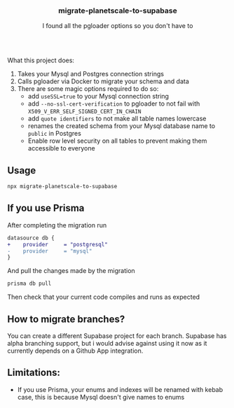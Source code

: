 <div align='center'>
    <br/>
    <br/>
    <h3>migrate-planetscale-to-supabase</h3>
    <p>I found all the pgloader options so you don't have to</p>
    <br/>
    <br/>

</div>

What this project does:

1. Takes your Mysql and Postgres connection strings
1. Calls pgloader via Docker to migrate your schema and data
1. There are some magic options required to do so:
    - add `useSSL=true` to your Mysql connection string
    - add `--no-ssl-cert-verification` to pgloader to not fail with `X509_V_ERR_SELF_SIGNED_CERT_IN_CHAIN`
    - add `quote identifiers` to not make all table names lowercase
    - renames the created schema from your Mysql database name to `public` in Postgres
    - Enable row level security on all tables to prevent making them accessible to everyone

## Usage

```sh
npx migrate-planetscale-to-supabase
```

## If you use Prisma

After completing the migration run

```diff
datasource db {
+    provider     = "postgresql"
-    provider     = "mysql"
}
```

And pull the changes made by the migration

```sh
prisma db pull
```

Then check that your current code compiles and runs as expected

## How to migrate branches?

You can create a different Supabase project for each branch. Supabase has alpha branching support, but i would advise against using it now as it currently depends on a Github App integration.

## Limitations:

-   If you use Prisma, your enums and indexes will be renamed with kebab case, this is because Mysql doesn't give names to enums
